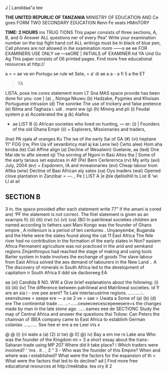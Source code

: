 J | Landidaa"a tee

**THE UNITED REPURLIC OF TANZANIA**
MINISTRY OF EDUCATION AND Ce goes
FORM TWO SECONDARY EDUCATION Renn Fe seats HMmTORY

**TIME: 2 HOURS**
ins TRUG TIONS
This paper consists of three sections, A, B, and G
Answer ALL questions ner of every Pea"
Write your examination number on the top fight hand cof
ALL writings must be in black of blue pen,
Call phones are not allowed in ihe sxamination room
——s ee ee
FOR EXAMINERS USE ONLY oe
—seORE | iNiTIALS oF EXAMINER
hd YA
Und Go Ag
This paper consists of 06 printed pages.
Find more free educational resources at http://

a
= = ae ve en Portugu se rule wt Sete, = a’ di ae a a -
a fi 5
a lhe ET
> TA

LISTA. pose ine cores statement mom LT Sna MAS space provide has been done for you.
coe |
(a) _ Nzinga Nkuwu
(b) Hadzabe, Pygmies and Khoisan
Portuguese intrusion
(d) The soninke
The use of trickery and false pretence
(e)
Bilma and Taghaza i. udi
. mami ww
(g)
(h) Mining and pli
(i) Feudal system p a) Accelerated the g
(k) Alafins
- ae
LIST B
(i) African societies who lived on hunting, — er:
(i) | Founders of the old Ghana Empir
(ii) + Explorers, Missionaries and traders,

(hw)
PA ojala af oranges Ku
The ise of ihe early Sai of GA
(#)
(vi) heptane 11" FOG
(rw, Pim Ua vif sevanbiricy mail aj kai Lene
Iwi) Certo alee) Hom aha kiroba
(te) Cali Affine align
(a) Decline of Weoalwin) Guelanie, aa
(ted) One Mai ide to afte sieved oj) Tha sorning af Ngoni in Basi Altos tha | Some of the early tariaus set eqiutces in Alf
(Pe) Bern Cerlerernca
(rv) My arity
(avi) July, 2004
(ev) = Espdorern, IA and mneaionaries
(evi) Cheap labour trom Afika
(wiw) Dectine of Basi African aly sates
(xa) Oyo lnaders
(wal) Opened clove plantation in Zanzibar
= —. , Pe
[ LIST A |e jble djelilolhlil ts
List 8 ‘wi LI at ail

## SECTION B
3 in. the space provided after each statement write 77” if the amani is cored are) ‘PF
the slalement is not correct. The firel slatement is given as an exarnpis fi)
(ii)
(iti)
(rw)
(v)
(vi)
(va)
(BO
In patrilineal societies children are named according lo fathers sani
Mani Kongo was the founder of Ghans empire ,
   A millenium is a period of ten centuries .
Unyanyembe, Buganda and the Hehe were the slates found along the cat 11
East Africa
The Nile river had no contribution in the formation of the early states in Non?
easiem Afnca
Permanent agriculture was nol practiced in the arid and semkand regions
Zinjanthropus had reached the stage of making and using tools
Barter system in trade involves the exchange of goods
The slave labour from East Africa solved the aes demand of tabourers in the
New Land .. A
The discovery of minerals in South Africa led to the development of capitalism ir
South Africa II ddd sie dacboreeg EA

aa
(xi)
Candida 8 NO. WW
a
Give brief explanations about the following:
(i)
(ii)
(iii)
(iv)
The difference between patrilineal and Matrilineal societies.
id
1!
are an sia i - ove pee arent? Te Laie
Interlacustrine regions. ..........:.. seensbunee
= seepe ere
— a oe 2 ve
= sae > Uwata a
Some of
(a)
(b)
(d) ere
The continental trade .... ...-......ceseeceecescepeeesere=s the changes made by man in the late stone age. .....
eames eee de
SECTIONC
Study the map of Central Africa and answer the questions thsi Toliow:
Can Peters the chainnan of (BEA company came to East Africa to establinh
German colanias ....,...... See hee er ere a ee Leer iris x

@
@
(i)
(ni wate a
(a)
(2)
zi tw)
@
0]
@)
iv)
Bay a em ine rs
Lake ana
Who was the founder of the Kingdom mi = 3
a short essay about the trans-Saharan trade using MP 207
Where did it take place? i
Which traders were involved?
‘ ‘ms . it . , 3 “
3 -
Who was the founder of this Empire?
When and where was i established?
What were the factors for the expansion of th >
What were the factors that led to its decline?
ad [
Find more free educational resources at hitp://mektaba. tea ory
8 2